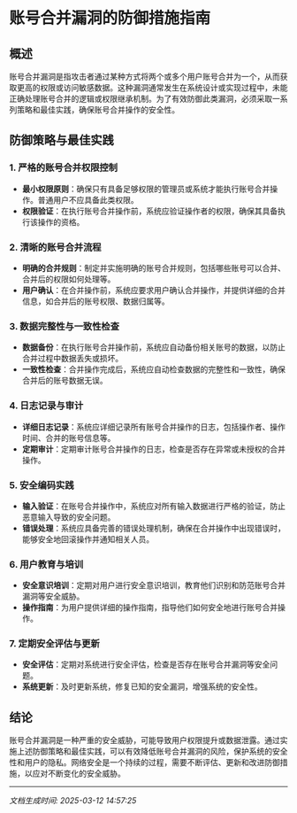 # 账号合并漏洞的防御措施指南

## 概述
账号合并漏洞是指攻击者通过某种方式将两个或多个用户账号合并为一个，从而获取更高的权限或访问敏感数据。这种漏洞通常发生在系统设计或实现过程中，未能正确处理账号合并的逻辑或权限继承机制。为了有效防御此类漏洞，必须采取一系列策略和最佳实践，确保账号合并操作的安全性。

## 防御策略与最佳实践

### 1. 严格的账号合并权限控制
- **最小权限原则**：确保只有具备足够权限的管理员或系统才能执行账号合并操作。普通用户不应具备此类权限。
- **权限验证**：在执行账号合并操作前，系统应验证操作者的权限，确保其具备执行该操作的资格。

### 2. 清晰的账号合并流程
- **明确的合并规则**：制定并实施明确的账号合并规则，包括哪些账号可以合并、合并后的权限如何处理等。
- **用户确认**：在合并操作前，系统应要求用户确认合并操作，并提供详细的合并信息，如合并后的账号权限、数据归属等。

### 3. 数据完整性与一致性检查
- **数据备份**：在执行账号合并操作前，系统应自动备份相关账号的数据，以防止合并过程中数据丢失或损坏。
- **一致性检查**：合并操作完成后，系统应自动检查数据的完整性和一致性，确保合并后的账号数据无误。

### 4. 日志记录与审计
- **详细日志记录**：系统应详细记录所有账号合并操作的日志，包括操作者、操作时间、合并的账号信息等。
- **定期审计**：定期审计账号合并操作的日志，检查是否存在异常或未授权的合并操作。

### 5. 安全编码实践
- **输入验证**：在账号合并操作中，系统应对所有输入数据进行严格的验证，防止恶意输入导致的安全问题。
- **错误处理**：系统应具备完善的错误处理机制，确保在合并操作中出现错误时，能够安全地回滚操作并通知相关人员。

### 6. 用户教育与培训
- **安全意识培训**：定期对用户进行安全意识培训，教育他们识别和防范账号合并漏洞等安全威胁。
- **操作指南**：为用户提供详细的操作指南，指导他们如何安全地进行账号合并操作。

### 7. 定期安全评估与更新
- **安全评估**：定期对系统进行安全评估，检查是否存在账号合并漏洞等安全问题。
- **系统更新**：及时更新系统，修复已知的安全漏洞，增强系统的安全性。

## 结论
账号合并漏洞是一种严重的安全威胁，可能导致用户权限提升或数据泄露。通过实施上述防御策略和最佳实践，可以有效降低账号合并漏洞的风险，保护系统的安全性和用户的隐私。网络安全是一个持续的过程，需要不断评估、更新和改进防御措施，以应对不断变化的安全威胁。

---

*文档生成时间: 2025-03-12 14:57:25*
